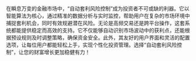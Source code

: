 在瞬息万变的金融市场中，“自动套利风险控制”成为投资者不可或缺的利器。它以智能算法为核心，通过精准的数据分析与实时监控，帮助用户在复杂的市场环境中捕捉套利机会，同时有效规避潜在风险。无论是高频交易还是跨平台操作，这套系统都能提供稳定而高效的支持。它不仅能够自动识别市场波动中的获利点，还能根据预设规则及时调整策略，确保资金安全。此外，其友好的用户界面和灵活的配置选项，让每位用户都能轻松上手，实现个性化投资管理。选择“自动套利风险控制”，让您的财富增长更加稳健有力！